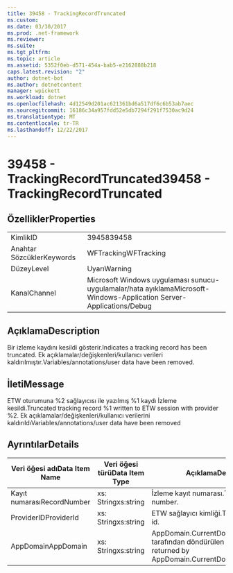 ```yaml
---
title: 39458 - TrackingRecordTruncated
ms.custom: 
ms.date: 03/30/2017
ms.prod: .net-framework
ms.reviewer: 
ms.suite: 
ms.tgt_pltfrm: 
ms.topic: article
ms.assetid: 5352f0eb-d571-454a-bab5-e2162888b218
caps.latest.revision: "2"
author: dotnet-bot
ms.author: dotnetcontent
manager: wpickett
ms.workload: dotnet
ms.openlocfilehash: 4d12549d201ac621361bd6a517df6c6b53ab7aec
ms.sourcegitcommit: 16186c34a957fdd52e5db7294f291f7530ac9d24
ms.translationtype: MT
ms.contentlocale: tr-TR
ms.lasthandoff: 12/22/2017
---
```

# <a name="39458---trackingrecordtruncated"></a><span data-ttu-id="b8291-102">39458 - TrackingRecordTruncated</span><span class="sxs-lookup"><span data-stu-id="b8291-102">39458 - TrackingRecordTruncated</span></span>
## <a name="properties"></a><span data-ttu-id="b8291-103">Özellikler</span><span class="sxs-lookup"><span data-stu-id="b8291-103">Properties</span></span>  
  
|||  
|-|-|  
|<span data-ttu-id="b8291-104">Kimlik</span><span class="sxs-lookup"><span data-stu-id="b8291-104">ID</span></span>|<span data-ttu-id="b8291-105">39458</span><span class="sxs-lookup"><span data-stu-id="b8291-105">39458</span></span>|  
|<span data-ttu-id="b8291-106">Anahtar Sözcükler</span><span class="sxs-lookup"><span data-stu-id="b8291-106">Keywords</span></span>|<span data-ttu-id="b8291-107">WFTracking</span><span class="sxs-lookup"><span data-stu-id="b8291-107">WFTracking</span></span>|  
|<span data-ttu-id="b8291-108">Düzey</span><span class="sxs-lookup"><span data-stu-id="b8291-108">Level</span></span>|<span data-ttu-id="b8291-109">Uyarı</span><span class="sxs-lookup"><span data-stu-id="b8291-109">Warning</span></span>|  
|<span data-ttu-id="b8291-110">Kanal</span><span class="sxs-lookup"><span data-stu-id="b8291-110">Channel</span></span>|<span data-ttu-id="b8291-111">Microsoft Windows uygulaması sunucu-uygulamalar/hata ayıklama</span><span class="sxs-lookup"><span data-stu-id="b8291-111">Microsoft-Windows-Application Server-Applications/Debug</span></span>|  
  
## <a name="description"></a><span data-ttu-id="b8291-112">Açıklama</span><span class="sxs-lookup"><span data-stu-id="b8291-112">Description</span></span>  
 <span data-ttu-id="b8291-113">Bir izleme kaydını kesildi gösterir.</span><span class="sxs-lookup"><span data-stu-id="b8291-113">Indicates a tracking record has been truncated.</span></span> <span data-ttu-id="b8291-114">Ek açıklamalar/değişkenleri/kullanıcı verileri kaldırılmıştır.</span><span class="sxs-lookup"><span data-stu-id="b8291-114">Variables/annotations/user data have been removed.</span></span>  
  
## <a name="message"></a><span data-ttu-id="b8291-115">İleti</span><span class="sxs-lookup"><span data-stu-id="b8291-115">Message</span></span>  
 <span data-ttu-id="b8291-116">ETW oturumuna %2 sağlayıcısı ile yazılmış %1 kaydı İzleme kesildi.</span><span class="sxs-lookup"><span data-stu-id="b8291-116">Truncated tracking record %1 written to ETW session with provider %2.</span></span> <span data-ttu-id="b8291-117">Ek açıklamalar/değişkenleri/kullanıcı verilerini kaldırıldı</span><span class="sxs-lookup"><span data-stu-id="b8291-117">Variables/annotations/user data have been removed</span></span>  
  
## <a name="details"></a><span data-ttu-id="b8291-118">Ayrıntılar</span><span class="sxs-lookup"><span data-stu-id="b8291-118">Details</span></span>  
  
|<span data-ttu-id="b8291-119">Veri öğesi adı</span><span class="sxs-lookup"><span data-stu-id="b8291-119">Data Item Name</span></span>|<span data-ttu-id="b8291-120">Veri öğesi türü</span><span class="sxs-lookup"><span data-stu-id="b8291-120">Data Item Type</span></span>|<span data-ttu-id="b8291-121">Açıklama</span><span class="sxs-lookup"><span data-stu-id="b8291-121">Description</span></span>|  
|--------------------|--------------------|-----------------|  
|<span data-ttu-id="b8291-122">Kayıt numarası</span><span class="sxs-lookup"><span data-stu-id="b8291-122">RecordNumber</span></span>|<span data-ttu-id="b8291-123">xs: String</span><span class="sxs-lookup"><span data-stu-id="b8291-123">xs:string</span></span>|<span data-ttu-id="b8291-124">İzleme kayıt numarası.</span><span class="sxs-lookup"><span data-stu-id="b8291-124">The tracking record number.</span></span>|  
|<span data-ttu-id="b8291-125">ProviderID</span><span class="sxs-lookup"><span data-stu-id="b8291-125">ProviderId</span></span>|<span data-ttu-id="b8291-126">xs: String</span><span class="sxs-lookup"><span data-stu-id="b8291-126">xs:string</span></span>|<span data-ttu-id="b8291-127">ETW sağlayıcı kimliği.</span><span class="sxs-lookup"><span data-stu-id="b8291-127">The ETW provider id.</span></span>|  
|<span data-ttu-id="b8291-128">AppDomain</span><span class="sxs-lookup"><span data-stu-id="b8291-128">AppDomain</span></span>|<span data-ttu-id="b8291-129">xs: String</span><span class="sxs-lookup"><span data-stu-id="b8291-129">xs:string</span></span>|<span data-ttu-id="b8291-130">AppDomain.CurrentDomain.FriendlyName tarafından döndürülen dize.</span><span class="sxs-lookup"><span data-stu-id="b8291-130">The string returned by AppDomain.CurrentDomain.FriendlyName.</span></span>|
